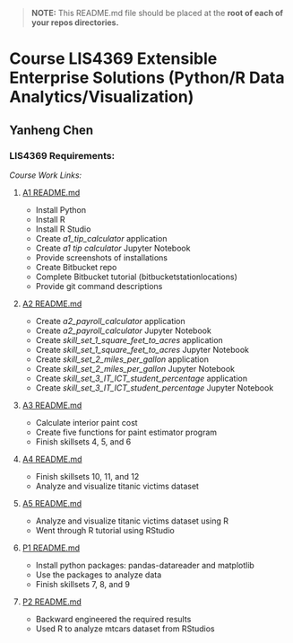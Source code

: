 > **NOTE:** This README.md file should be placed at the **root of each of your repos directories.**


# Course LIS4369 Extensible Enterprise Solutions (Python/R Data Analytics/Visualization)

## Yanheng Chen


### LIS4369 Requirements:

*Course Work Links:*

1. [A1 README.md](a1/README.md "My A1 README.md file")
    - Install Python
    - Install R
    - Install R Studio
    - Create *a1_tip_calculator* application
    - Create *a1 tip calculator* Jupyter Notebook
    - Provide screenshots of installations
    - Create Bitbucket repo
    - Complete Bitbucket tutorial (bitbucketstationlocations)
    - Provide git command descriptions

2. [A2 README.md](a2/README.md "My A2 README.md file")
    - Create *a2_payroll_calculator* application
    - Create *a2_payroll_calculator* Jupyter Notebook
    - Create *skill_set_1_square_feet_to_acres* application
    - Create *skill_set_1_square_feet_to_acres* Jupyter Notebook
    - Create *skill_set_2_miles_per_gallon* application
    - Create *skill_set_2_miles_per_gallon* Jupyter Notebook
    - Create *skill_set_3_IT_ICT_student_percentage* application
    - Create *skill_set_3_IT_ICT_student_percentage* Jupyter Notebook

3. [A3 README.md](a3/README.md "My A3 README.md file")
    - Calculate interior paint cost
    - Create five functions for paint estimator program
    - Finish skillsets 4, 5, and 6

4. [A4 README.md](a4/README.md "My A4 README.md file")
    - Finish skillsets 10, 11, and 12
    - Analyze and visualize titanic victims dataset

5. [A5 README.md](a5/README.md "My A5 README.md file")
    - Analyze and visualize titanic victims dataset using R
    - Went through R tutorial using RStudio

6. [P1 README.md](p1/README.md "My P1 README.md file")
    - Install python packages: pandas-datareader and matplotlib
    - Use the packages to analyze data
    - Finish skillsets 7, 8, and 9

7. [P2 README.md](p2/README.md "My P2 README.md file")
    - Backward engineered the required results
    - Used R to analyze mtcars dataset from RStudios